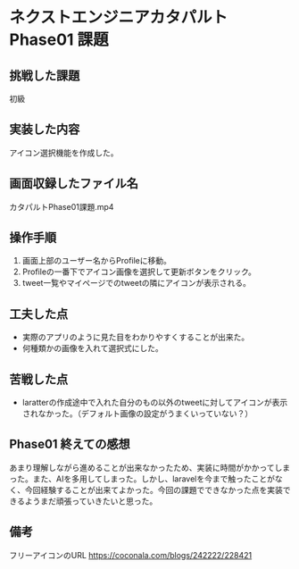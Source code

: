 # ネクストエンジニアカタパルト Phase01 課題

## 挑戦した課題
初級

## 実装した内容
アイコン選択機能を作成した。

## 画面収録したファイル名
カタパルトPhase01課題.mp4

## 操作手順
1. 画面上部のユーザー名からProfileに移動。
2. Profileの一番下でアイコン画像を選択して更新ボタンをクリック。
3. tweet一覧やマイページでのtweetの隣にアイコンが表示される。

## 工夫した点
- 実際のアプリのように見た目をわかりやすくすることが出来た。
- 何種類かの画像を入れて選択式にした。

## 苦戦した点
- laratterの作成途中で入れた自分のもの以外のtweetに対してアイコンが表示されなかった。（デフォルト画像の設定がうまくいっていない？）

## Phase01 終えての感想
あまり理解しながら進めることが出来なかったため、実装に時間がかかってしまった。また、AIを多用してしまった。しかし、laravelを今まで触ったことがなく、今回経験することが出来てよかった。今回の課題でできなかった点を実装できるようまだ頑張っていきたいと思った。

## 備考
フリーアイコンのURL
https://coconala.com/blogs/242222/228421